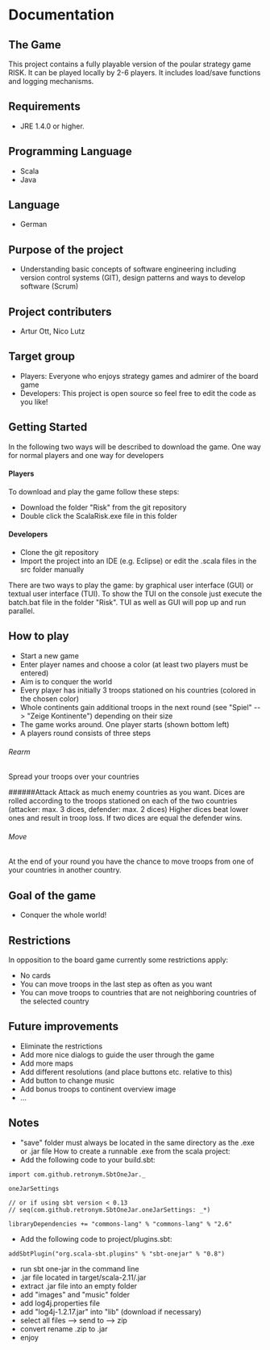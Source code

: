 Documentation
=========================
## The Game
This project contains a fully playable version of the poular strategy game RISK. It can be played locally by 2-6 players. 
It includes load/save functions and logging mechanisms.

## Requirements
* JRE 1.4.0 or higher.

## Programming Language
* Scala
* Java

## Language
* German

## Purpose of the project
* Understanding basic concepts of software engineering including version control systems (GIT), design patterns and ways to develop software (Scrum)

## Project contributers
* Artur Ott, Nico Lutz


## Target group
* Players: Everyone who enjoys strategy games and admirer of the board game
* Developers: This project is open source so feel free to edit the code as you like!

## Getting Started
In the following two ways will be described to download the game. One way for normal players and one way for developers

#### Players
To download and play the game follow these steps:
* Download the folder "Risk" from the git repository
* Double click the ScalaRisk.exe file in this folder

#### Developers
* Clone the git repository
* Import the project into an IDE (e.g. Eclipse) or edit the .scala files in the src folder manually

There are two ways to play the game: by graphical user interface (GUI) or textual user interface (TUI).
To show the TUI on the console just execute the batch.bat file in the folder "Risk". TUI as well as GUI will pop up and run parallel.

## How to play
* Start a new game
* Enter player names and choose a color (at least two players  must be entered)
* Aim is to conquer the world
* Every player has initially 3 troops stationed on his countries (colored in the chosen color)
* Whole continents gain additional troops in the next round (see "Spiel" --> "Zeige Kontinente") depending on their size
* The game works around. One player starts (shown bottom left)
* A players round consists of three steps

###### Rearm
Spread your troops over your countries

######Attack
Attack as much enemy countries as you want.
Dices are rolled according to the troops stationed on each of the two countries (attacker: max. 3 dices, defender: max. 2 dices)
Higher dices beat lower ones and result in troop loss. If two dices are equal the defender wins.

###### Move
 At the end of your round you have the chance to move troops from one of your countries in another country.


## Goal of the game
* Conquer the whole world!

## Restrictions
In opposition to the board game currently some restrictions apply:
* No cards
* You can move troops in the last step as often as you want
* You can move troops to countries that are not neighboring countries of the selected country

## Future improvements
* Eliminate the restrictions
* Add more nice dialogs to guide the user through the game
* Add more maps
* Add different resolutions (and place buttons etc. relative to this)
* Add button to change music
* Add bonus troops to continent overview image
* ...

## Notes
* "save" folder must always be located in the same directory as the .exe or .jar file
How to create a runnable .exe from the scala project:
* Add the following code to your build.sbt:
```
import com.github.retronym.SbtOneJar._

oneJarSettings

// or if using sbt version < 0.13
// seq(com.github.retronym.SbtOneJar.oneJarSettings: _*)

libraryDependencies += "commons-lang" % "commons-lang" % "2.6"
```
* Add the following code to project/plugins.sbt:
```
addSbtPlugin("org.scala-sbt.plugins" % "sbt-onejar" % "0.8")
```
* run sbt one-jar in the command line 
* .jar file located in target/scala-2.11/<name>.jar
* extract .jar file into an empty folder
* add "images" and "music" folder
* add log4j.properties file
* add "log4j-1.2.17.jar" into "lib" (download if necessary)
* select all files --> send to --> zip
* convert rename .zip to .jar
* enjoy

